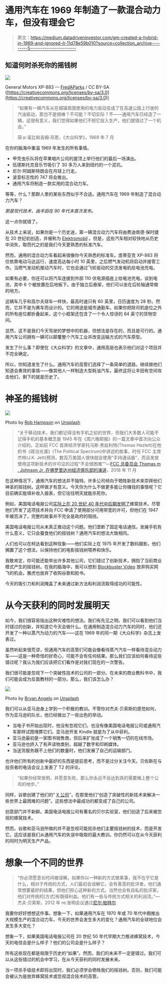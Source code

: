 # 通用汽车在 1969 年制造了一款混合动力车，但没有理会它

> 原文：<https://medium.datadriveninvestor.com/gm-created-a-hybrid-in-1969-and-ignored-it-11d78e59b010?source=collection_archive---------5----------------------->

## 知道何时杀死你的摇钱树

![](img/9f359500671e7098cebc3c3d2d1ac88e.png)

General Motors XP-883 — [FredAParks](https://commons.wikimedia.org/wiki/File:GM_XP-883_Hybrid_Car.jpg) / CC BY-SA ([https://creativecommons.org/licenses/by-sa/3.0](https://creativecommons.org/licenses/by-sa/3.0))

> “如果有一辆汽车从在城镇周围使用的电力驱动变成了在高速公路上行驶的汽油驱动，那岂不是很棒？不可能？不切实际？不——通用汽车已经造了一辆，这很有意义，我们觉得如果他们不把它投入生产，他们就错过了一个机会。”
> 
> 简·p·诺比和吉姆·邓恩，《大众科学》，1969 年 7 月

在你的脑海中重温 1969 年发生的所有事情。

*   甲壳虫乐队将在苹果唱片公司的屋顶上举行他们的最后一场演出。
*   伍德斯托克音乐节吸引了 30 多万人来到纽约的一个泥坑。
*   尼尔·阿姆斯特朗会在月球上行走。
*   波音标志性的 747 将会推出。
*   通用汽车将制造一款实用的混合动力车。

等等，什么？那群人里的某些东西似乎不合适。通用汽车在 1969 年制造了混合动力汽车？

*那是现代技术，由丰田在 90 年代末首次发布。*

这一点你就错了。

从技术上来说，如果你是一个历史迷，第一辆混合动力汽车将由费迪南德·保时捷在 20 世纪初创造，并被称为 [Elektromobil](https://auto.howstuffworks.com/fuel-efficiency/hybrid-technology/history-of-hybrid-cars1.htm) 。但是，这些汽车相对较快地从历史中消失，取而代之的是我们今天更熟悉的标准汽车。

然而，通用的混合动力车看起来很像你今天熟悉的标准车。庞蒂亚克 XP-883 将仅依靠电动马达运行，速度高达每小时 10 英里，之后燃气发动机将启动并接管工作。当燃气发动机推动汽车时，它也会通过飞轮驱动的交流发电机给电池充电。

如果有必要，你还可以将汽车连接到外部 110 伏电源插座上给电池充电。谈到电池，其中 6 个被放置在后地板下。由于独立后悬架，他们可以坐在后轮轴通常做的地方。

这辆车几乎和高尔夫球车一样快，最高时速只有 60 英里，日历速度为 28 秒。然而，它并不是为赛车而设计的。它的用途是城市通勤车。如果你把除司机座位之外的所有座位都折叠起来，这个小框架还包含了一个令人惊讶的 84 英寸的货物空间。

显然，这不是我们今天驾驶的梦想中的机器，但想法是存在的，而且是可行的。通用汽车公司拥有一辆可以颠覆整个汽车工业并改变运输方式的汽车原型。

发生了什么事？即使在《大众科学》的文章中，通用高层也表示他们对这个项目并不完全确定。

所以，你知道发生了什么。通用汽车的高管们选择了一条简单的道路，继续做他们知道会奏效的事情——像其他人一样制造大型耗油汽车。最终这将让丰田有空间攻击他们，剩下的就是历史了。

# 神圣的摇钱树

![](img/9280ae02a34ff7068bb54367fb0b8021.png)

Photo by [Rob Hampson](https://unsplash.com/@robman?utm_source=medium&utm_medium=referral) on [Unsplash](https://unsplash.com?utm_source=medium&utm_medium=referral)

> “关于移动技术，我们都记得没有手机之前的世界，但我们大多数人可能不记得手机的基本概念是 1945 年在《周六晚邮报》的一篇文章中首次向公众介绍的。正如前 FCC 首席经济学家托马斯·黑兹利特(Thomas Hazlett)在他的书《政治光谱》(The Political Spectrum)中讲述的故事，时任 FCC 主席杰特(J.K. Jett)预测，数百万美国人很快就会使用“手持通话器”，而且发放使用这项新技术的许可证的过程“不会很困难”“—[FCC 总委员会 Thomas m . Johnson Jr .在佛罗里达州经济俱乐部的演讲](https://docs.fcc.gov/public/attachments/DOC-355127A1.pdf)，2018 年 11 月

在这种情况下，通用汽车的想法并不独特。许多公司倾向于牺牲新技术来崇拜他们神圣的摇钱树。这样做才有意义。今天你为什么不做更多能让你赚钱的事情呢？它目前确实能填补收入报表，但它往往明天就能杀死你。

例如，美国电话电报公司[实际上在 20 世纪 40 年代中后期发明了](https://medium.com/datadriveninvestor/cell-phone-technology-should-have-been-introduced-after-wwii-e3adcc4f79e4)蜂窝技术。尽管他们开发了这项技术并向 FCC 申请了使用部分可用带宽的许可，但他们在 1947 年被否决了。完整的故事并不完全是政府的阻挠。

美国电话电报公司从未真正推动这个问题。他们垄断了固定电话通信。发展手机有什么意义，它只会蚕食他们的摇钱树？通用汽车的想法大致相同。

人们也可以在柯达看到这种现象——他们实际上在 1975 年开发了数码摄影。他们搁置了这个想法，以保持他们的电影摇钱树喂养和快乐。

我敢肯定，你可能还能举出许多其他公司，它们错过了创新技术，拥抱了当前商业模式产生的摇钱树。在我的脑海中，我可以想到 [Blockbuster Video](https://www.businessinsider.com/blockbuster-ceo-passed-up-chance-to-buy-netflix-for-50-million-2015-7) 放弃购买网飞的机会。雅虎也放弃了收购谷歌和脸书。

今天的吸引力和利润掩盖了未来通过新方法和利润流取得成功的可能性。

# 从今天获利的同时发展明天

如今，我们很容易指出这种灾难性的想法。我们有先见之明。我们可以看到他们当时错过的创新，并知道它今天会做什么。在通用制造混合动力汽车的同时，他们还开发了一种以蒸汽为动力的汽车——这在 1969 年的同一期《大众科学》杂志上发表过。

虽然听起来很荒谬，但通用汽车的高管们可能会像看待蒸汽汽车一样看待混合动力车——这是一种奇怪的好奇心，可能不会有任何结果。那么我们应该如何看待这些错过呢？我认为我们应该把它们看作是对我们现在的一次警告。

我们很可能是忽视下一个突破性技术的公司的一部分。在未来的商业教科书中，我们可能会成为反面教材的一部分。那么，我们该怎么办？

![](img/01dc8d29d82cf2a6d6cf1f80c600f974.png)

Photo by [Bryan Angelo](https://unsplash.com/@bryanangelo?utm_source=medium&utm_medium=referral) on [Unsplash](https://unsplash.com?utm_source=medium&utm_medium=referral)

我们可以从亚马逊身上学到一个积极的教训。不管你对杰夫·贝索斯的感觉如何，作为亚马逊的队长，他已经做出了一些出色的举动。

*   当电子书开始出现时，他没有忽视它们，也没有像美国电话电报公司或通用汽车那样试图埋葬它们。亚马逊开发 Kindle 就是为了从中获利。
*   亚马逊最初是一家图书销售商，但后来扩张成了一个销售一切的在线市场。
*   亚马逊也挤入了有声读物类别，超越了数字和印刷媒体。
*   当送货服务跟不上他们的数量时，他们发展了自己的运输部门。

也许他们所有的创新中最好的东西是提前思考，而不是过分关注今天。贝佐斯在与投资者的电话会议上发表了 T2 的评论。

> “如果你经常发明，并愿意失败，那么你永远不会达到真的需要赌上整个公司的地步。”

同样，谷歌创建了他们的“ [X 公司](https://x.company/)”，在那里他们“创造了突破性的新技术来解决一些世界上最困难的问题”。这些想法中最成功的都变成了自己的公司。

创意部门并不新鲜。美国电话电报公司有著名的贝尔实验室，他们创造了后来被忽视的蜂窝技术。

然而，谷歌和亚马逊所做的并不是忽视可能扼杀他们主要摇钱树的技术，而是开发它。这应该是我们从通用汽车的失误中吸取的最大教训。你仍然可以在从今天获利的同时为明天生产产品。

# 想象一个不同的世界

> “你必须愿意长时间被误解。如果你以一种新的方式做某事，我不在乎它是什么，相对于传统的方式，人们最初会误解它。会有善意的批评者，他们通常想要最好的结果，但他们担心这种新的方式。当然也会有自私的批评家，他们对传统的[方式]有既得利益。他们有一些与传统方式相关的利润流。”—杰夫·贝索斯，2012 年 re:发明会议通过[尼尔·帕特尔](https://neilpatel.com/blog/lessons-from-jeff-bezos/)

我要你好好想想这件事。想象一下，如果通用汽车在 1970 年或 70 年代中期推出大规模生产的混合动力车，今天的世界会发生多大的变化？通用汽车的全球地位会发生多大变化？

想象一下，如果美国电话电报公司在 20 世纪 50 年代早期大力推进蜂窝技术，今天的电信会是什么样子？他们的公司会是什么样子？

所有这些现在都是局限于历史的“如果”。然而，我们的未来不一定是错过。我们可以从这些错过的机会中学习，在从今天获利的同时发展未来。

当一项杀手级技术即将出现时，我们必须学会牺牲我们的摇钱树。否则，我们可能会被认为是放弃蜂窝技术或忽视混合技术的高管。